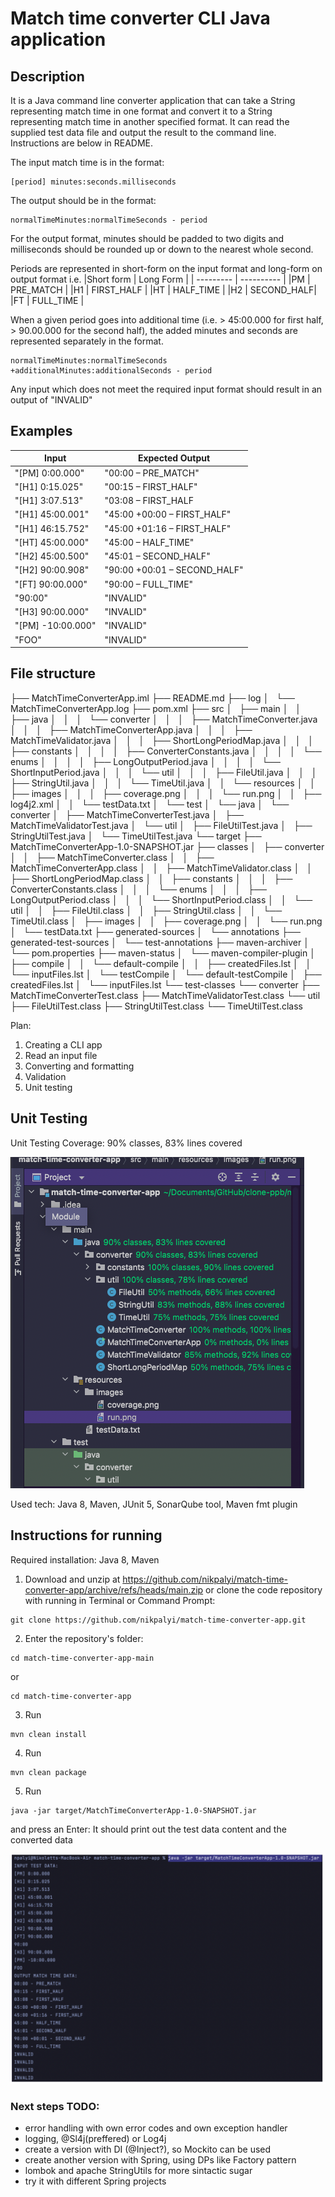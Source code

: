 # Match time converter CLI Java application

## Description
It is a Java command line converter application that can take a String representing match time in one format and convert it to a String representing match time in another specified format. 
It can read the supplied test data file and output the result to the command line. Instructions are below in README.

The input match time is in the format:
```
[period] minutes:seconds.milliseconds
```
The output should be in the format:
```
normalTimeMinutes:normalTimeSeconds - period
```
For the output format, minutes should be padded to two digits and milliseconds should be rounded
up or down to the nearest whole second.

Periods are represented in short-form on the input format and long-form on output format i.e.
|Short form | Long Form  |
| --------- | ---------- |
|PM         | PRE_MATCH  |
|H1         | FIRST_HALF |
|HT         | HALF_TIME  |
|H2         | SECOND_HALF|
|FT         | FULL_TIME  |

When a given period goes into additional time (i.e. > 45:00.000 for first half, > 90.00.000 for the second half), 
the added minutes and seconds are represented separately in the format.

```
normalTimeMinutes:normalTimeSeconds +additionalMinutes:additionalSeconds - period
```

Any input which does not meet the required input format should result in an output of "INVALID"

## Examples

| Input            | Expected Output              |
| -------------    | -------------                |
| "[PM] 0:00.000"  | "00:00 – PRE_MATCH"          |
| "[H1] 0:15.025"  | "00:15 – FIRST_HALF"         |
| "[H1] 3:07.513"  | "03:08 – FIRST_HALF          |
| "[H1] 45:00.001" | "45:00 +00:00 – FIRST_HALF"  |
| "[H1] 46:15.752" | "45:00 +01:16 – FIRST_HALF"  |
| "[HT] 45:00.000" | "45:00 – HALF_TIME"          |
| "[H2] 45:00.500" | "45:01 – SECOND_HALF"        |
| "[H2] 90:00.908" | "90:00 +00:01 – SECOND_HALF" |
| "[FT] 90:00.000" | "90:00 – FULL_TIME"          |
| "90:00"          | "INVALID"                    |
| "[H3] 90:00.000" | "INVALID"                    |
| "[PM] -10:00.000"| "INVALID"                    |
| "FOO"            | "INVALID"                    |

## File structure

├── MatchTimeConverterApp.iml
├── README.md
├── log
│   └── MatchTimeConverterApp.log
├── pom.xml
├── src
│   ├── main
│   │   ├── java
│   │   │   └── converter
│   │   │       ├── MatchTimeConverter.java
│   │   │       ├── MatchTimeConverterApp.java
│   │   │       ├── MatchTimeValidator.java
│   │   │       ├── ShortLongPeriodMap.java
│   │   │       ├── constants
│   │   │       │   ├── ConverterConstants.java
│   │   │       │   └── enums
│   │   │       │       ├── LongOutputPeriod.java
│   │   │       │       └── ShortInputPeriod.java
│   │   │       └── util
│   │   │           ├── FileUtil.java
│   │   │           ├── StringUtil.java
│   │   │           └── TimeUtil.java
│   │   └── resources
│   │       ├── images
│   │       │   ├── coverage.png
│   │       │   └── run.png
│   │       ├── log4j2.xml
│   │       └── testData.txt
│   └── test
│       └── java
│           └── converter
│               ├── MatchTimeConverterTest.java
│               ├── MatchTimeValidatorTest.java
│               └── util
│                   ├── FileUtilTest.java
│                   ├── StringUtilTest.java
│                   └── TimeUtilTest.java
└── target
    ├── MatchTimeConverterApp-1.0-SNAPSHOT.jar
    ├── classes
    │   ├── converter
    │   │   ├── MatchTimeConverter.class
    │   │   ├── MatchTimeConverterApp.class
    │   │   ├── MatchTimeValidator.class
    │   │   ├── ShortLongPeriodMap.class
    │   │   ├── constants
    │   │   │   ├── ConverterConstants.class
    │   │   │   └── enums
    │   │   │       ├── LongOutputPeriod.class
    │   │   │       └── ShortInputPeriod.class
    │   │   └── util
    │   │       ├── FileUtil.class
    │   │       ├── StringUtil.class
    │   │       └── TimeUtil.class
    │   ├── images
    │   │   ├── coverage.png
    │   │   └── run.png
    │   └── testData.txt
    ├── generated-sources
    │   └── annotations
    ├── generated-test-sources
    │   └── test-annotations
    ├── maven-archiver
    │   └── pom.properties
    ├── maven-status
    │   └── maven-compiler-plugin
    │       ├── compile
    │       │   └── default-compile
    │       │       ├── createdFiles.lst
    │       │       └── inputFiles.lst
    │       └── testCompile
    │           └── default-testCompile
    │               ├── createdFiles.lst
    │               └── inputFiles.lst
    └── test-classes
        └── converter
            ├── MatchTimeConverterTest.class
            ├── MatchTimeValidatorTest.class
            └── util
                ├── FileUtilTest.class
                ├── StringUtilTest.class
                └── TimeUtilTest.class


Plan:
1. Creating a CLI app
2. Read an input file
3. Converting and formatting
4. Validation
5. Unit testing

## Unit Testing

Unit Testing Coverage: 90% classes, 83% lines covered

![code_coverage](src/main/resources/images/coverage.png)

Used tech: Java 8, Maven, JUnit 5, SonarQube tool, Maven fmt plugin


## Instructions for running
Required installation: Java 8, Maven

1. Download and unzip at https://github.com/nikpalyi/match-time-converter-app/archive/refs/heads/main.zip or clone the code repository with running in Terminal or Command Prompt:
```
git clone https://github.com/nikpalyi/match-time-converter-app.git
```
2. Enter the repository's folder: 
```
cd match-time-converter-app-main
```
or
```
cd match-time-converter-app
```
3. Run 
```
mvn clean install
```
4. Run
```
mvn clean package
```
5. Run 
``` 
java -jar target/MatchTimeConverterApp-1.0-SNAPSHOT.jar
```
and press an Enter: It should print out the test data content and the converted data

![steps in terminal](src/main/resources/images/run.png)

### Next steps TODO:
- error handling with own error codes and own exception handler
- logging, @Sl4j(preffered) or Log4j
- create a version with DI (@Inject?), so Mockito can be used 
- create another version with Spring, using DPs like Factory pattern
- lombok and apache StringUtils for more sintactic sugar
- try it with different Spring projects

